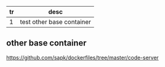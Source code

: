 
| tr | desc |
| --- | --- |
| 1 | test other base container |

## other base container

https://github.com/sapk/dockerfiles/tree/master/code-server

